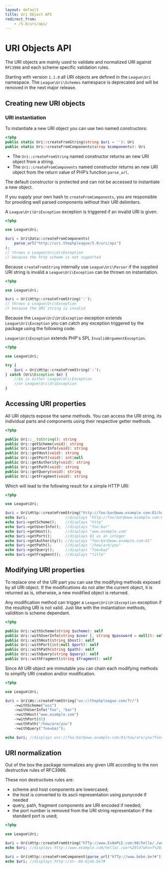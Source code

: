 ```yaml
---
layout: default
title: Uri Object API
redirect_from:
    - /5.0/uri/api/
---
```


URI Objects API
=======

The URI objects are mainly used to validate and normalized URI against `RFC3986` and each scheme specific validation rules.

<p class="message-warning">Starting with version <code>1.1.0</code> all URI objects are defined in the <code>League\Uri</code> namespace. The <code>League\Uri\Schemes</code> namespace is deprecated and will be removed in the next major release.</p>

Creating new URI objects
-------

### URI instantiation

To instantiate a new URI object you can use two named constructors:

~~~php
<?php
public static Uri::createFromString(string $uri = ''): Uri
public static Uri::createFromComponents(array $components): Uri
~~~

- The `Uri::createFromString` named constructor returns an new URI object from a string.
- The `Uri::createFromComponents` named constructor returns an new URI object from the return value of PHP’s function `parse_url`.

<p class="message-warning">The default constructor is protected and can not be accessed to instantiate a new object.</p>

<p class="message-warning">If you supply your own hash to <code>createFromComponents</code>, you are responsible for providing well parsed components without their URI delimiters.</p>

A `League\Uri\UriException` exception is triggered if an invalid URI is given.

~~~php
<?php

use League\Uri;

$uri = Uri\Data::createFromComponents(
    parse_url("http://uri.thephpleague/5.0/uri/api")
);
// throws a League\Uri\UriException
// because the http scheme is not supported
~~~

Because `createFromString` internally use `League\Uri\Parser` if the supplied URI string is invalid a `League\Uri\Exception` can be thrown on instantiation.

~~~php
<?php

use League\Uri;

$uri = Uri\Http::createFromString(':');
// throws a League\Uri\Exception
// because the URI string is invalid
~~~

<p class="message-info">Because the <code>League\Uri\UriException</code> exception extends <code>League\Uri\Exception</code> you can catch any exception triggered by the package using the following code.</p>

<p class="message-info"><code>League\Uri\Exception</code> extends PHP's SPL <code>InvalidArgumentException</code>.</p>


~~~php
<?php

use League\Uri;

try {
	$uri = Uri\Http::createFromString(':');
} catch (Uri\Exception $e) {
	//$e is either League\Uri\Exception
	//or League\Uri\UriException
}
~~~

Accessing URI properties
-------

All URI objects expose the same methods. You can access the URI string, its individual parts and components using their respective getter methods.

~~~php
<?php

public Uri::__toString(): string
public Uri::getScheme(void): string
public Uri::getUserInfo(void): string
public Uri::getHost(void): string
public Uri::getPort(void): int|null
public Uri::getAuthority(void): string
public Uri::getPath(void): string
public Uri::getQuery(void): string
public Uri::getFragment(void): string
~~~

Which will lead to the following result for a simple HTTP URI:

~~~php
<?php

use League\Uri;

$uri = Uri\Http::createFromString("http://foo:bar@www.example.com:81/how/are/you?foo=baz#title");
echo $uri;                 //displays "http://foo:bar@www.example.com:81/how/are/you?foo=baz#title"
echo $uri->getScheme();    //displays "http"
echo $uri->getUserInfo();  //displays "foo:bar"
echo $uri->getHost();      //displays "www.example.com"
echo $uri->getPort();      //displays 81 as an integer
echo $uri->getAuthority(); //displays "foo:bar@www.example.com:81"
echo $uri->getPath();      //displays "/how/are/you"
echo $uri->getQuery();     //displays "foo=baz"
echo $uri->getFragment();  //displays "title"
~~~

Modifying URI properties
-------

To replace one of the URI part you can use the modifying methods exposed by all URI object. If the modifications do not alter the current object, it is returned as is, otherwise, a new modified object is returned.

<p class="message-notice">Any modification method can trigger a <code>League\Uri\UriException</code> exception if the resulting URI is not valid. Just like with the instantiation methods, validition is scheme dependant.</p>

~~~php
<?php

public Uri::withScheme(string $scheme): self
public Uri::withUserInfo(string $user [, string $password = null]): self
public Uri::withHost(string $host): self
public Uri::withPort(int|null $port): self
public Uri::withPath(string $path): self
public Uri::withQuery(string $query): self
public Uri::withFragment(string $fragment): self
~~~

Since All URI object are immutable you can chain each modifying methods to simplify URI creation and/or modification.

~~~php
<?php

use League\Uri;

$uri = Uri\Ws::createFromString("ws://thephpleague.com/fr/")
    ->withScheme("wss")
    ->withUserInfo("foo", "bar")
    ->withHost("www.example.com")
    ->withPort(81)
    ->withPath("/how/are/you")
    ->withQuery("foo=baz");

echo $uri; //displays wss://foo:bar@www.example.com:81/how/are/you?foo=baz
~~~

URI normalization
-------

Out of the box the package normalizes any given URI according to the non destructive rules of RFC3986.

These non destructives rules are:

- scheme and host components are lowercased;
- the host is converted to its ascii representation using punycode if needed
- query, path, fragment components are URI encoded if needed;
- the port number is removed from the URI string representation if the standard port is used;

~~~php
<?php

use League\Uri;

$uri = Uri\Http::createFromString("hTTp://www.ExAmPLE.com:80/hello/./wor ld?who=f 3#title");
echo $uri; //displays http://www.example.com/hello/./wor%20ld?who=f%203#title

$uri = Uri\Http::createFromComponent(parse_url("hTTp://www.bébé.be?#"));
echo $uri; //displays http://xn--bb-bjab.be?#
~~~
